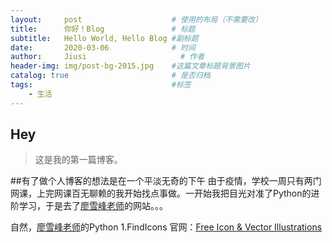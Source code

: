 ```yaml
---
layout:     post                    # 使用的布局（不需要改）
title:      你好！Blog               # 标题 
subtitle:   Hello World, Hello Blog #副标题
date:       2020-03-06              # 时间
author:     Jiusi                     # 作者
header-img: img/post-bg-2015.jpg    #这篇文章标题背景图片
catalog: true                       # 是否归档
tags:                               #标签
    - 生活
---
```


## Hey
>这是我的第一篇博客。
>
##有了做个人博客的想法是在一个平淡无奇的下午 
由于疫情，学校一周只有两门网课，上完网课百无聊赖的我开始找点事做。一开始我把目光对准了Python的进阶学习，于是去了[廖雪峰老师](https://www.liaoxuefeng.com)的网站。。。

自然，[廖雪峰老师](https://www.liaoxuefeng.com)的Python
1.FindIcons 
       官网：[Free Icon & Vector Illustrations](https://findicons.com)